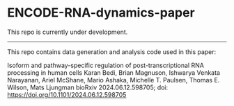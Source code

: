 # ENCODE-RNA-dynamics-paper

This repo is currently under development. 

_____________________________________________________________________________

This repo contains data generation and analysis code used in this paper:

Isoform and pathway-specific regulation of post-transcriptional RNA processing in human cells
Karan Bedi, Brian Magnuson, Ishwarya Venkata Narayanan, Ariel McShane, Mario Ashaka, Michelle T. Paulsen, Thomas E. Wilson, Mats Ljungman
bioRxiv 2024.06.12.598705; doi: https://doi.org/10.1101/2024.06.12.598705 
